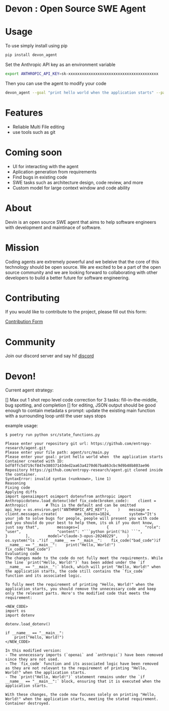 <badges>

<logo>

# Devon : Open Source SWE Agent


# Usage

To use simply install using pip

```bash
pip install devon_agent
```
Set the Anthropic API key as an environment variable

```bash
export ANTHROPIC_API_KEY=sk-xxxxxxxxxxxxxxxxxxxxxxxxxxxxxxxxxxxxxxxx
```

Then you can use the agent to modify your code

```bash
devon_agent --goal "print hello world when the application starts" --path agent/src/main.py
```

# Features
- Reliable Multi File editing
- use tools such as git

# Coming soon
- UI for interacting with the agent
- Aplication generation from requirements 
- Find bugs in existing code
- SWE tasks such as architecture design, code review, and more
- Custom model for large context window and code ability

# About
Devin is an open source SWE agent that aims to help software engineers with development and maintinace of software. 

# Mission
Coding agents are extremely powerful and we beleive that the core of this technology should be open source. 
We are excited to be a part of the open source community and we are looking forward to collaborating with other developers to build a better future for software engineering.

# Contributing

If you would like to contribute to the project, please fill out this form:

[Contribution Form](https://forms.gle/yK8y2wjy3YyKg9XA9)


# Community

Join our discord server and say hi!
[discord](https://discord.gg/entropy)


# Devon!

Current agent strategy:

[] Max out 1 shot repo level code correction for 3 tasks: fill-in-the-middle, bug spotting, and completion
   [] for editing, JSON output should be good enough to contain metadata
s
prompt: update the existing main function with a surrounding loop until the user says stops

example usage: 

```
$ poetry run python src/state_functions.py

Please enter your repository git url: https://github.com/entropy-research/agent.git
Please enter your file path: agent/src/main.py
Please enter your goal: print hello world when  the application starts
Container created with ID: bdf8ffc5d719cf847e38037143ded2aa63a4270d67ba863cbc9d9b48b803ae96
Repository https://github.com/entropy-research/agent.git cloned inside the container.
SyntaxError: invalid syntax (<unknown>, line 1)
Reasoning
Fixing code
Applying diffs
import openaiimport osimport dotenvfrom anthropic import Anthropicdotenv.load_dotenv()def fix_code(broken_code):    client = Anthropic(        # This is the default and can be omitted        api_key = os.environ.get("ANTHROPIC_API_KEY"),    )    message = client.messages.create(        max_tokens=1024,        system="It's your job to solve bugs for people, people will present you with code and you should do your best to help them, its ok if you dont know, just say that",        messages=[            {                "role": "user",                "content": "```python print('hi) ```",            }        ],        model="claude-3-opus-20240229",    )    os.system("ls .")if __name__ == "__main__":    fix_code("bad_code")if __name__ == "__main__":    print("Hello, World!")    fix_code("bad_code")
Evaluating code
The changes made to the code do not fully meet the requirements. While the line `print("Hello, World!")` has been added under the `if __name__ == "__main__":` block, which will print "Hello, World!" when the application starts, the code still contains the `fix_code` function and its associated logic.

To fully meet the requirement of printing "Hello, World!" when the application starts, you should remove the unnecessary code and keep only the relevant parts. Here's the modified code that meets the requirement:

<NEW_CODE>
import os
import dotenv

dotenv.load_dotenv()

if __name__ == "__main__":
    print("Hello, World!")
</NEW_CODE>

In this modified version:
- The unnecessary imports (`openai` and `anthropic`) have been removed since they are not used.
- The `fix_code` function and its associated logic have been removed as they are not relevant to the requirement of printing "Hello, World!" when the application starts.
- The `print("Hello, World!")` statement remains under the `if __name__ == "__main__":` block, ensuring that it is executed when the application starts.

With these changes, the code now focuses solely on printing "Hello, World!" when the application starts, meeting the stated requirement.
Container destroyed.
```
